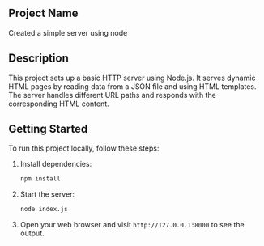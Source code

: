 ## Project Name

Created a simple server using node

## Description

This project sets up a basic HTTP server using Node.js. It serves dynamic HTML pages by reading data from a JSON file and using HTML templates. The server handles different URL paths and responds with the corresponding HTML content.

## Getting Started

To run this project locally, follow these steps:

1. Install dependencies:
   ```bash
   npm install
   ```

3. Start the server:
   ```bash
   node index.js
   ```

4. Open your web browser and visit `http://127.0.0.1:8000` to see the output.

